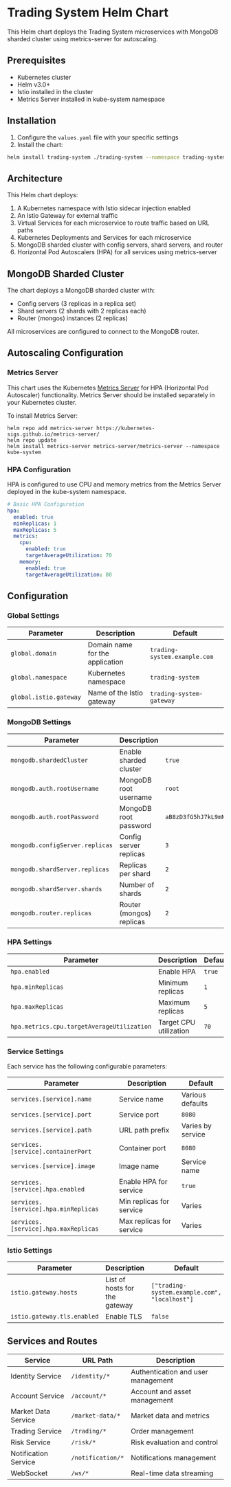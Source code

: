# Trading System Helm Chart

This Helm chart deploys the Trading System microservices with MongoDB sharded cluster using metrics-server for autoscaling.

## Prerequisites

- Kubernetes cluster
- Helm v3.0+
- Istio installed in the cluster
- Metrics Server installed in kube-system namespace

## Installation

1. Configure the `values.yaml` file with your specific settings
2. Install the chart:

```bash
helm install trading-system ./trading-system --namespace trading-system --create-namespace
```

## Architecture

This Helm chart deploys:

1. A Kubernetes namespace with Istio sidecar injection enabled
2. An Istio Gateway for external traffic
3. Virtual Services for each microservice to route traffic based on URL paths
4. Kubernetes Deployments and Services for each microservice
5. MongoDB sharded cluster with config servers, shard servers, and router
6. Horizontal Pod Autoscalers (HPA) for all services using metrics-server

## MongoDB Sharded Cluster

The chart deploys a MongoDB sharded cluster with:

- Config servers (3 replicas in a replica set)
- Shard servers (2 shards with 2 replicas each)
- Router (mongos) instances (2 replicas)

All microservices are configured to connect to the MongoDB router.

## Autoscaling Configuration

### Metrics Server

This chart uses the Kubernetes [Metrics Server](https://github.com/kubernetes-sigs/metrics-server) for HPA (Horizontal Pod Autoscaler) functionality. Metrics Server should be installed separately in your Kubernetes cluster.

To install Metrics Server:

```
helm repo add metrics-server https://kubernetes-sigs.github.io/metrics-server/
helm repo update
helm install metrics-server metrics-server/metrics-server --namespace kube-system
```

### HPA Configuration

HPA is configured to use CPU and memory metrics from the Metrics Server deployed in the kube-system namespace.

```yaml
# Basic HPA Configuration
hpa:
  enabled: true
  minReplicas: 1
  maxReplicas: 5
  metrics:
    cpu:
      enabled: true
      targetAverageUtilization: 70
    memory:
      enabled: true
      targetAverageUtilization: 80
```

## Configuration

### Global Settings

| Parameter | Description | Default |
|-----------|-------------|---------|
| `global.domain` | Domain name for the application | `trading-system.example.com` |
| `global.namespace` | Kubernetes namespace | `trading-system` |
| `global.istio.gateway` | Name of the Istio gateway | `trading-system-gateway` |

### MongoDB Settings

| Parameter | Description | Default |
|-----------|-------------|---------|
| `mongodb.shardedCluster` | Enable sharded cluster | `true` |
| `mongodb.auth.rootUsername` | MongoDB root username | `root` |
| `mongodb.auth.rootPassword` | MongoDB root password | `aB8zD3fG5hJ7kL9mN1pQ3rS5tV7xY9zAcEgIkMoQs` |
| `mongodb.configServer.replicas` | Config server replicas | `3` |
| `mongodb.shardServer.replicas` | Replicas per shard | `2` |
| `mongodb.shardServer.shards` | Number of shards | `2` |
| `mongodb.router.replicas` | Router (mongos) replicas | `2` |

### HPA Settings

| Parameter | Description | Default |
|-----------|-------------|---------|
| `hpa.enabled` | Enable HPA | `true` |
| `hpa.minReplicas` | Minimum replicas | `1` |
| `hpa.maxReplicas` | Maximum replicas | `5` |
| `hpa.metrics.cpu.targetAverageUtilization` | Target CPU utilization | `70` |

### Service Settings

Each service has the following configurable parameters:

| Parameter | Description | Default |
|-----------|-------------|---------|
| `services.[service].name` | Service name | Various defaults |
| `services.[service].port` | Service port | `8080` |
| `services.[service].path` | URL path prefix | Varies by service |
| `services.[service].containerPort` | Container port | `8080` |
| `services.[service].image` | Image name | Service name |
| `services.[service].hpa.enabled` | Enable HPA for service | `true` |
| `services.[service].hpa.minReplicas` | Min replicas for service | Varies |
| `services.[service].hpa.maxReplicas` | Max replicas for service | Varies |

### Istio Settings

| Parameter | Description | Default |
|-----------|-------------|---------|
| `istio.gateway.hosts` | List of hosts for the gateway | `["trading-system.example.com", "localhost"]` |
| `istio.gateway.tls.enabled` | Enable TLS | `false` |

## Services and Routes

| Service | URL Path | Description |
|---------|----------|-------------|
| Identity Service | `/identity/*` | Authentication and user management |
| Account Service | `/account/*` | Account and asset management |
| Market Data Service | `/market-data/*` | Market data and metrics |
| Trading Service | `/trading/*` | Order management |
| Risk Service | `/risk/*` | Risk evaluation and control |
| Notification Service | `/notification/*` | Notifications management |
| WebSocket | `/ws/*` | Real-time data streaming | 